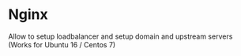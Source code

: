 Nginx
=========

Allow to setup loadbalancer and setup domain and upstream servers (Works for Ubuntu 16 / Centos 7)
